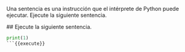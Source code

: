 Una sentencia es una instrucción que el intérprete de Python puede ejecutar.
Ejecute la siguiente sentencia.

## Ejecute la siguiente sentencia.


```python
print(1)
```{{execute}}
